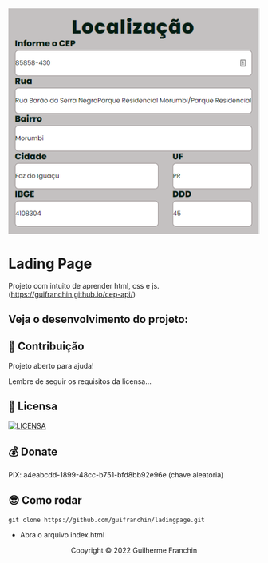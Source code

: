 
<img src="./localização-example.png" alt="exemplo imagem">

# Lading Page

Projeto com intuito de aprender html, css e js.
(https://guifranchin.github.io/cep-api/)

## Veja o desenvolvimento do projeto:

## 🤝 Contribuição

Projeto aberto para ajuda!

Lembre de seguir os requisitos da licensa...

## 🔖 Licensa
[![LICENSA](https://img.shields.io/badge/Custom_GPL_3.0-E58080?style=for-the-badge&logo=bookstack&logoColor=white)](/LICENSE)

## 💰 Donate
PIX: a4eabcdd-1899-48cc-b751-bfd8bb92e96e (chave aleatoria)

## 😎 Como rodar

 `git clone https://github.com/guifranchin/ladingpage.git`
- Abra o arquivo index.html

<p align="center">Copyright © 2022 Guilherme Franchin</p>
